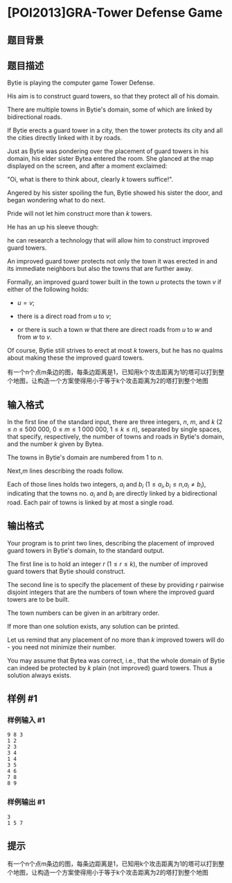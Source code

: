 # [POI2013]GRA-Tower Defense Game

## 题目背景



## 题目描述

Bytie is playing the computer game Tower Defense.

His aim is to construct guard towers, so that they protect all of his domain.

There are multiple towns in Bytie's domain, some of which are linked by  bidirectional roads.

If Bytie erects a guard tower in a city, then the tower protects its city and  all the cities directly linked with it by roads.

Just as Bytie was pondering over the placement of guard towers in his domain,  his elder sister Bytea entered the room.  She glanced at the map displayed on  the screen, and after a moment exclaimed:

"Oi, what is there to think about, clearly $k$ towers suffice!".

Angered by his sister spoiling the fun, Bytie showed his sister the door,  and began wondering what to do next.

Pride will not let him construct more than $k$ towers.

He has an up his sleeve though:

he can research a technology that will allow him to construct improved guard towers.

An improved guard tower protects not only the town it was erected in and its  immediate neighbors but also the towns that are further away.

Formally, an improved guard tower built in the town $u$ protects the town $v$ if either of the following holds:

- $u=v$;

- there is a direct road from $u$ to $v$;

- or there is such a town $w$ that there are direct roads from $u$ to $w$ and from $w$ to $v$.

Of course, Bytie still strives to erect at most $k$ towers,  but he has no qualms about making these the improved guard towers.

有一个n个点m条边的图，每条边距离是1，已知用k个攻击距离为1的塔可以打到整个地图，让构造一个方案使得用小于等于k个攻击距离为2的塔打到整个地图


## 输入格式

In the first line of the standard input, there are three integers,  $n$, $m$, and $k$ ($2\le n\le 500\ 000$,  $0\le m\le 1\ 000\ 000$, $1\le k\le n$), separated by single spaces,  that specify, respectively, the number of towns and roads in Bytie's domain,  and the number $k$ given by Bytea.

The towns in Bytie's domain are numbered from 1 to $n$.

Next,$m$ lines describing the roads follow.

Each of those lines holds two integers, $a_i$ and $b_i$ ($1\le a_i,b_i\le n$,$a_i\ne b_i$), indicating that the towns no. $a_i$ and $b_i$ are directly linked by a bidirectional road. Each pair of towns is linked by at most a single road.


## 输出格式

Your program is to print two lines, describing the placement of improved  guard towers in Bytie's domain, to the standard output.

The first line is to hold an integer $r$ ($1\le r\le k$), the number of  improved guard towers that Bytie should construct.

The second line is to specify the placement of these by providing $r$ pairwise disjoint integers that are the numbers of town where the improved  guard towers are to be built.

The town numbers can be given in an arbitrary order.

If more than one solution exists, any solution can be printed.

Let us remind that any placement of no more than $k$ improved towers will do  - you need not minimize their number.

You may assume that Bytea was correct, i.e., that the whole domain of Bytie  can indeed be protected by $k$ plain (not improved) guard towers. Thus a solution always exists.


## 样例 #1

### 样例输入 #1
```
9 8 3
1 2
2 3
3 4
1 4
3 5
4 6
7 8
8 9
```

### 样例输出 #1

```
3
1 5 7 
```

## 提示

有一个n个点m条边的图，每条边距离是1，已知用k个攻击距离为1的塔可以打到整个地图，让构造一个方案使得用小于等于k个攻击距离为2的塔打到整个地图

